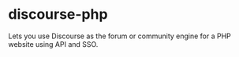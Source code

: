 # discourse-php

Lets you use Discourse as the forum or community engine for a PHP website using API and SSO.
